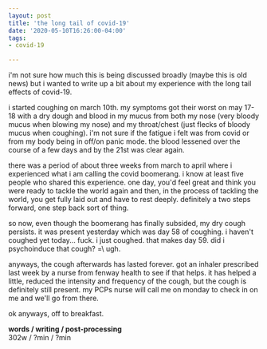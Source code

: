 ```yaml
---
layout: post
title: 'the long tail of covid-19'
date: '2020-05-10T16:26:00-04:00'
tags:
- covid-19

--- 
```




i'm not sure how much this is being discussed broadly (maybe this is old news) but i wanted to write up a bit about my experience with the long tail effects of covid-19. 

i started coughing on march 10th. my symptoms got their worst on may 17-18 with a dry dough and blood in my mucus from both my nose (very bloody mucus when blowing my nose) and my throat/chest (just flecks of bloody mucus when coughing). i'm not sure if the fatigue i felt was from covid or from my body being in off/on panic mode. the blood lessened over the course of a few days and by the 21st was clear again. 

there was a period of about three weeks from march to april where i experienced what i am calling the covid boomerang. i know at least five people who shared this experience. one day, you'd feel great and think you were ready to tackle the world again and then, in the process of tackling the world, you get fully laid out and have to rest deeply. definitely a two steps forward, one step back sort of thing. 

so now, even though the boomerang has finally subsided, my dry cough persists. it was present yesterday which was day 58 of coughing. i haven't coughed yet today... fuck. i just coughed. that makes day 59. did i psychoinduce that cough? =\ ugh.

anyways, the cough afterwards has lasted forever. got an inhaler prescribed last week by a nurse from fenway health to see if that helps. it has helped a little, reduced the intensity and frequency of the cough, but the cough is definitely still present. my PCPs nurse will call me on monday to check in on me and we'll go from there. 

ok anyways, off to breakfast. 

<!-- hyperlink bank -->


<!-- &#042; = asterisk -->
<!-- &#039; = single quote '-->

**words / writing / post-processing**  
302w / ?min / ?min